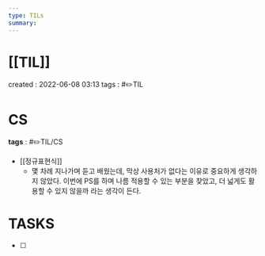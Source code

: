 ```yaml
---
type: TILs
summary: 
---
```


# [[TIL]]
created : 2022-06-08 03:13
tags : #✏️TIL

# CS
**tags** : #✏️TIL/CS 
- [[정규표현식]]
	- 몇 차례 지나가며 듣고 배웠는데, 막상 사용처가 없다는 이유로 중요하게 생각하지 않았다. 이번에 PS를 하며 나름 적용할 수 있는 부분을 찾았고, 더 넓게도 활용할 수 있지 않을까 라는 생각이 든다.

# TASKS
- [ ] 
